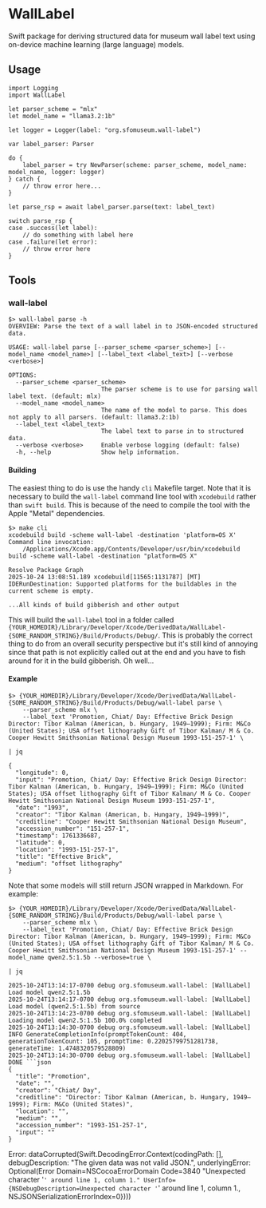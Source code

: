 # WallLabel

Swift package for deriving structured data for museum wall label text using on-device machine learning (large language) models.

## Usage

```
import Logging
import WallLabel

let parser_scheme = "mlx"
let model_name = "llama3.2:1b"

let logger = Logger(label: "org.sfomuseum.wall-label")

var label_parser: Parser
        
do {
	label_parser = try NewParser(scheme: parser_scheme, model_name: model_name, logger: logger)
} catch {
	// throw error here...
}
        
let parse_rsp = await label_parser.parse(text: label_text)
        
switch parse_rsp {
case .success(let label):
	// do something with label here
case .failure(let error):
	// throw error here
}	
```

## Tools

### wall-label

```
$> wall-label parse -h
OVERVIEW: Parse the text of a wall label in to JSON-encoded structured data.

USAGE: wall-label parse [--parser_scheme <parser_scheme>] [--model_name <model_name>] [--label_text <label_text>] [--verbose <verbose>]

OPTIONS:
  --parser_scheme <parser_scheme>
                          The parser scheme is to use for parsing wall label text. (default: mlx)
  --model_name <model_name>
                          The name of the model to parse. This does not apply to all parsers. (default: llama3.2:1b)
  --label_text <label_text>
                          The label text to parse in to structured data.
  --verbose <verbose>     Enable verbose logging (default: false)
  -h, --help              Show help information.
```

#### Building

The easiest thing to do is use the handy `cli` Makefile target. Note that it is necessary to build the `wall-label` command line tool with `xcodebuild` rather than `swift build`. This is because of the need to compile the tool with the Apple "Metal" dependencies.

```
$> make cli
xcodebuild build -scheme wall-label -destination 'platform=OS X'
Command line invocation:
    /Applications/Xcode.app/Contents/Developer/usr/bin/xcodebuild build -scheme wall-label -destination "platform=OS X"

Resolve Package Graph
2025-10-24 13:08:51.189 xcodebuild[11565:1131787] [MT] IDERunDestination: Supported platforms for the buildables in the current scheme is empty.

...All kinds of build gibberish and other output
```

This will build the `wall-label` tool in a folder called `{YOUR_HOMEDIR}/Library/Developer/Xcode/DerivedData/WallLabel-{SOME_RANDOM_STRING}/Build/Products/Debug/`. This is probably the correct thing to do from an overall security perspective but it's still kind of annoying since that path is not explicitly called out at the end and you have to fish around for it in the build gibberish. Oh well...

#### Example

```
$> {YOUR_HOMEDIR}/Library/Developer/Xcode/DerivedData/WallLabel-{SOME_RANDOM_STRING}/Build/Products/Debug/wall-label parse \
   	--parser_scheme mlx \
	--label_text 'Promotion, Chiat/ Day: Effective Brick Design Director: Tibor Kalman (American, b. Hungary, 1949–1999); Firm: M&Co (United States); USA offset lithography Gift of Tibor Kalman/ M & Co. Cooper Hewitt Smithsonian National Design Museum 1993-151-257-1' \

| jq

{
  "longitude": 0,
  "input": "Promotion, Chiat/ Day: Effective Brick Design Director: Tibor Kalman (American, b. Hungary, 1949–1999); Firm: M&Co (United States); USA offset lithography Gift of Tibor Kalman/ M & Co. Cooper Hewitt Smithsonian National Design Museum 1993-151-257-1",
  "date": "1993",
  "creator": "Tibor Kalman (American, b. Hungary, 1949–1999)",
  "creditline": "Cooper Hewitt Smithsonian National Design Museum",
  "accession_number": "151-257-1",
  "timestamp": 1761336687,
  "latitude": 0,
  "location": "1993-151-257-1",
  "title": "Effective Brick",
  "medium": "offset lithography"
}
```

Note that some models will still return JSON wrapped in Markdown. For example:

```
$> {YOUR_HOMEDIR}/Library/Developer/Xcode/DerivedData/WallLabel-{SOME_RANDOM_STRING}/Build/Products/Debug/wall-label parse \
   	--parser_scheme mlx \
	--label_text 'Promotion, Chiat/ Day: Effective Brick Design Director: Tibor Kalman (American, b. Hungary, 1949–1999); Firm: M&Co (United States); USA offset lithography Gift of Tibor Kalman/ M & Co. Cooper Hewitt Smithsonian National Design Museum 1993-151-257-1' --model_name qwen2.5:1.5b --verbose=true \

| jq

2025-10-24T13:14:17-0700 debug org.sfomuseum.wall-label: [WallLabel] Load model qwen2.5:1.5b
2025-10-24T13:14:17-0700 debug org.sfomuseum.wall-label: [WallLabel] Load model (qwen2.5:1.5b) from source
2025-10-24T13:14:23-0700 debug org.sfomuseum.wall-label: [WallLabel] Loading model qwen2.5:1.5b 100.0% completed
2025-10-24T13:14:30-0700 debug org.sfomuseum.wall-label: [WallLabel] INFO GenerateCompletionInfo(promptTokenCount: 404, generationTokenCount: 105, promptTime: 0.22025799751281738, generateTime: 1.4748320579528809)
2025-10-24T13:14:30-0700 debug org.sfomuseum.wall-label: [WallLabel] DONE ```json
{
  "title": "Promotion",
  "date": "",
  "creator": "Chiat/ Day",
  "creditline": "Director: Tibor Kalman (American, b. Hungary, 1949–1999); Firm: M&Co (United States)",
  "location": "",
  "medium": "",
  "accession_number": "1993-151-257-1",
  "input": ""
}
```
Error: dataCorrupted(Swift.DecodingError.Context(codingPath: [], debugDescription: "The given data was not valid JSON.", underlyingError: Optional(Error Domain=NSCocoaErrorDomain Code=3840 "Unexpected character '`' around line 1, column 1." UserInfo={NSDebugDescription=Unexpected character '`' around line 1, column 1., NSJSONSerializationErrorIndex=0})))
```

